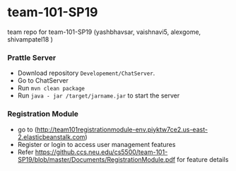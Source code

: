 # team-101-SP19
team repo for team-101-SP19 (yashbhavsar, vaishnavi5, alexgome, shivampatel18 )

<h3>Prattle Server</h3>

- Download repository `Developement/ChatServer`.
- Go to ChatServer
- Run `mvn clean package`
- Run `java - jar /target/jarname.jar` to start the server

<h3>Registration Module</h3>

- go to (http://team101registrationmodule-env.piyktw7ce2.us-east-2.elasticbeanstalk.com)
- Register or login to access user management features
- Refer https://github.ccs.neu.edu/cs5500/team-101-SP19/blob/master/Documents/RegistrationModule.pdf 
for feature details


 